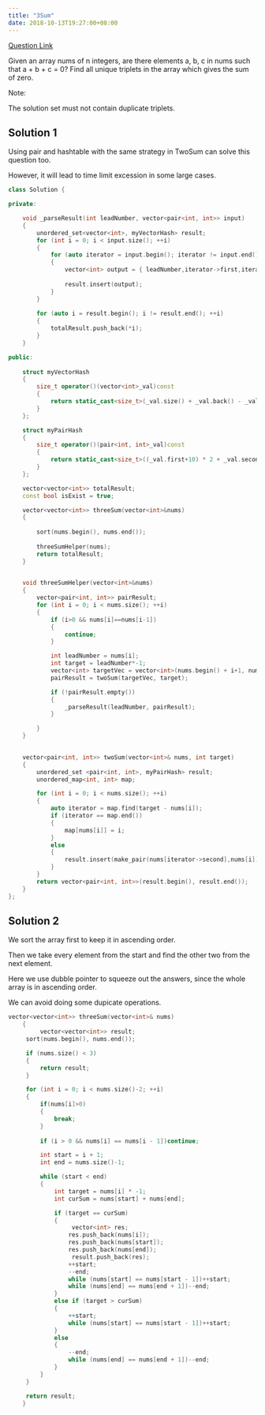 ```yaml
---
title: "3Sum"
date: 2018-10-13T19:27:00+08:00
---
```


[Question Link](https://leetcode.com/problems/3sum)

Given an array nums of n integers, are there elements a, b, c in nums such that a + b + c = 0? Find all unique triplets in the array which gives the sum of zero.

Note:

The solution set must not contain duplicate triplets.

## Solution 1
Using pair and hashtable with the same strategy in TwoSum can solve this question too.

However, it will lead to time limit excession in some large cases.

```C++
class Solution {

private:

	void _parseResult(int leadNumber, vector<pair<int, int>> input)
	{
		unordered_set<vector<int>, myVectorHash> result;
		for (int i = 0; i < input.size(); ++i)
		{
			for (auto iterator = input.begin(); iterator != input.end(); ++iterator)
			{
				vector<int> output = { leadNumber,iterator->first,iterator->second };
				
				result.insert(output);
			}
		}
		
		for (auto i = result.begin(); i != result.end(); ++i)
		{
			totalResult.push_back(*i);
		}
	}

public:
    
    struct myVectorHash
	{
		size_t operator()(vector<int>_val)const
		{
			return static_cast<size_t>(_val.size() + _val.back() - _val.front());
		}
	};

	struct myPairHash
	{
		size_t operator()(pair<int, int>_val)const
		{
			return static_cast<size_t>((_val.first+10) * 2 + _val.second);
		}
	};

	vector<vector<int>> totalResult;
	const bool isExist = true;

	vector<vector<int>> threeSum(vector<int>&nums)
	{
        
        sort(nums.begin(), nums.end());
        
		threeSumHelper(nums);
		return totalResult;
	}

    
    void threeSumHelper(vector<int>&nums)
    {
        vector<pair<int, int>> pairResult;
		for (int i = 0; i < nums.size(); ++i)
		{
			if (i>0 && nums[i]==nums[i-1])
			{
				continue;
			}

			int leadNumber = nums[i];
            int target = leadNumber*-1;
			vector<int> targetVec = vector<int>(nums.begin() + i+1, nums.end());
			pairResult = twoSum(targetVec, target);

			if (!pairResult.empty())
			{
				_parseResult(leadNumber, pairResult);
			}

		}
    }
    

	vector<pair<int, int>> twoSum(vector<int>& nums, int target)
	{
		unordered_set <pair<int, int>, myPairHash> result;
		unordered_map<int, int> map;

		for (int i = 0; i < nums.size(); ++i)
		{     
			auto iterator = map.find(target - nums[i]);
			if (iterator == map.end())
			{
				map[nums[i]] = i;
			}
			else
			{
				result.insert(make_pair(nums[iterator->second],nums[i]));
			}
		}
		return vector<pair<int, int>>(result.begin(), result.end());
	}
};
```

## Solution 2
We sort the array first to keep it in ascending order.

Then we take every element from the start and find the other two from the next element.

Here we use dubble pointer to squeeze out the answers, since the whole array is in ascending order.

We can avoid doing some dupicate operations.

```C++
vector<vector<int>> threeSum(vector<int>& nums) 
    {
         vector<vector<int>> result;
	 sort(nums.begin(), nums.end());

	 if (nums.size() < 3)
	 {
		 return result;
	 }

	 for (int i = 0; i < nums.size()-2; ++i)
	 {
         if(nums[i]>0)
         {
             break;
         }
         
		 if (i > 0 && nums[i] == nums[i - 1])continue;

		 int start = i + 1;
		 int end = nums.size()-1;

		 while (start < end)
		 {
			 int target = nums[i] * -1;
			 int curSum = nums[start] + nums[end];

			 if (target == curSum)
			 {
                  vector<int> res;
				 res.push_back(nums[i]);
				 res.push_back(nums[start]);
				 res.push_back(nums[end]);
                  result.push_back(res);
				 ++start;
				 --end;
				 while (nums[start] == nums[start - 1])++start;
				 while (nums[end] == nums[end + 1])--end;
			 }
			 else if (target > curSum)
			 {
				 ++start;
				 while (nums[start] == nums[start - 1])++start;
			 }
			 else
			 {
				 --end;
				 while (nums[end] == nums[end + 1])--end;
			 }
		 }
	 }

	 return result;
    }
```